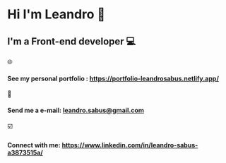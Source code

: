 <h1>Hi I'm Leandro 👋</h1>
<h2>I'm a Front-end developer 💻</h2>

🌐<h4>See my personal portfolio : https://portfolio-leandrosabus.netlify.app/  </h4>
📩<h4>Send me a e-mail: leandro.sabus@gmail.com  </h4>

☑️<h4>Connect with me: https://www.linkedin.com/in/leandro-sabus-a3873515a/  </h4>




